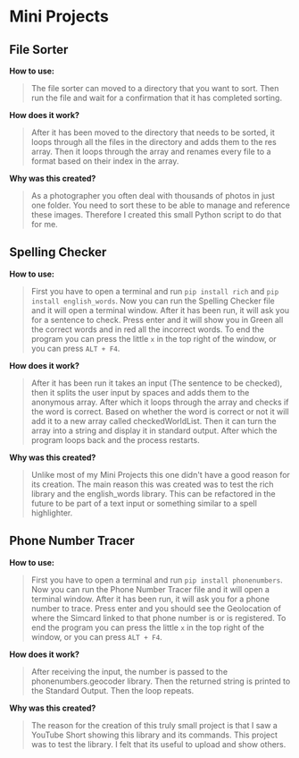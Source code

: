 # Mini Projects


## File Sorter

**How to use:**
> The file sorter can moved to a directory that you want to sort. Then run the file and wait for a confirmation that it has completed sorting.

**How does it work?**
> After it has been moved to the directory that needs to be sorted, it loops through all the files in the directory and adds them to the res array. Then it loops through the array and renames every file to a format based on their index in the array.

**Why was this created?**

> As a photographer you often deal with thousands of photos in just one folder. You need to sort these to be able to manage and reference these images. Therefore I created this small Python script to do that for me.



## Spelling Checker

**How to use:**
> First you have to open a terminal and run `pip install rich` and `pip install english_words`. Now you can run the Spelling Checker file and it will open a terminal window. After it has been run, it will ask you for a sentence to check. Press enter and it will show you in Green all the correct words and in red all the incorrect words. To end the program you can press the little `x` in the top right of the window, or you can press `ALT + F4`.

**How does it work?**

> After it has been run it takes an input (The sentence to be checked), then it splits the user input by spaces and adds them to the anonymous array. After which it loops through the array and checks if the word is correct. Based on whether the word is correct or not it will add it to a new array called checkedWorldList. Then it can turn the array into a string and display it in standard output. After which the program loops back and the process restarts.

**Why was this created?**

> Unlike most of my Mini Projects this one didn't have a good reason for its creation. The main reason this was created was to test the rich library and the english_words library. This can be refactored in the future to be part of a text input or something similar to a spell highlighter.



## Phone Number Tracer

**How to use:**
> First you have to open a terminal and run `pip install phonenumbers`. Now you can run the Phone Number Tracer file and it will open a terminal window. After it has been run, it will ask you for a phone number to trace. Press enter and you should see the Geolocation of where the Simcard linked to that phone number is or is registered. To end the program you can press the little `x` in the top right of the window, or you can press `ALT + F4`.

**How does it work?**

> After receiving the input, the number is passed to the phonenumbers.geocoder library. Then the returned string is printed to the Standard Output. Then the loop repeats.

**Why was this created?**

> The reason for the creation of this truly small project is that I saw a YouTube Short showing this library and its commands. This project was to test the library. I felt that its useful to upload and show others.
